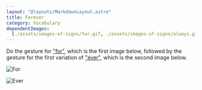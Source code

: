 ```yaml
---
layout: "@layouts/MarkdownLayout.astro"
title: Forever
category: Vocabulary
dependentImages:
  [./assets/images-of-signs/for.gif, ./assets/images-of-signs/always.gif]
---
```


Do the gesture for ["for"](./for),
which is the first image below,
followed by the gesture for the first variation of ["ever"](./ever#variation-1),
which is the second image below.

![For](@signs/for.gif)

![Ever](@signs/always.gif)
